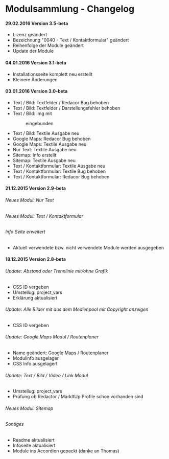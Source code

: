 Modulsammlung - Changelog
===

#### 29.02.2016 Version 3.5-beta

* Lizenz geändert
* Bezeichnung "0040 - Text / Kontaktformular" geändert
* Reihenfolge der Module geändert
* Update der Module

#### 04.01.2016 Version 3.1-beta

* Installationsseite komplett neu erstellt
* Kleinere Änderungen

#### 03.01.2016 Version 3.0-beta

* Text / Bild: Textfelder / Redacor Bug behoben
* Text / Bild: Textfelder / Darstellungsfehler behoben
* Text / Bild: img mit <figure> eingebunden
* Text / Bild: Textile Ausgabe neu
* Google Maps: Redacor Bug behoben
* Google Maps: Textile Ausgabe neu
* Nur Text: Textile Ausgabe neu
* Sitemap: Info erstellt
* Sitemap: Textile Ausgabe neu
* Text / Kontaktformular: Textile Ausgabe neu
* Text / Kontaktformular: Textile Bug behoben
* Text / Kontaktformular: Redacor Bug behoben

#### 21.12.2015 Version 2.9-beta

###### Neues Modul: Nur Text
###### Neues Modul: Text / Kontaktformular

###### Info Seite erweitert
* Aktuell verwendete bzw. nicht verwendete Module werden ausgegeben

#### 18.12.2015 Version 2.8-beta

###### Update: Abstand oder Trennlinie mit/ohne Grafik
* CSS ID vergeben
* Umstellug: project_vars
* Erklärung aktualisiert

###### Update: Alle Bilder mit aus dem Medienpool mit Copyright anzeigen
* CSS ID vergeben

###### Update: Google Maps Modul / Routenplaner
* Name geändert: Google Maps / Routenplaner
* Modulinfo ausgelager
* CSS Info ausgelagert

###### Update: Text / Bild / Video / Link Modul
  * Umstellug: project_vars
  * Prüfung ob Redactor / MarkItUp Profile schon vorhanden sind

###### Neues Modul: Sitemap

###### Sontiges

* Readme aktualisiert
* Infoseite aktualisiert
* Module ins Accordion gepackt (danke an Thomas)

